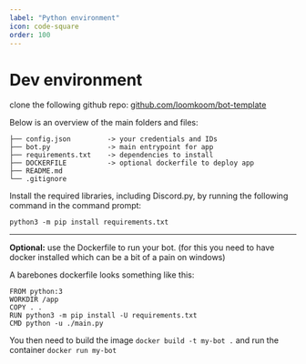 ```yaml
---
label: "Python environment"
icon: code-square
order: 100
---
```

<!-- ![](/static/headers/header-1.png) -->

# Dev environment

clone the following github repo: [github.com/loomkoom/bot-template](https://github.com/loomkoom/bot-template)

Below is an overview of the main folders and files:
```
├── config.json         -> your credentials and IDs
├── bot.py              -> main entrypoint for app
├── requirements.txt    -> dependencies to install
├── DOCKERFILE          -> optional dockerfile to deploy app
├── README.md
└── .gitignore
```


Install the required libraries, including Discord.py, by running the following command in the command prompt:

`python3 -m pip install requirements.txt`

---

**Optional:** use the Dockerfile to run your bot. (for this you need to have docker installed which can be a bit of a pain on windows)

A barebones dockerfile looks something like this:
```
FROM python:3
WORKDIR /app
COPY . .
RUN python3 -m pip install -U requirements.txt
CMD python -u ./main.py
```

You then need to build the image
`docker build -t my-bot .` and run the container
`docker run my-bot`
